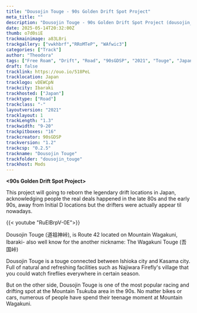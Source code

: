```yaml
---
title: "Dousojin Touge - 90s Golden Drift Spot Project"
meta_title: ""
description: "Dousojin Touge - 90s Golden Drift Spot Project (dousojin_touge) by 90sGDSP"
date: 2025-05-14T20:32:00Z
thumb: o7d0siE
trackmainimage: a83L8ri
trackgallery: ["vwkhbrf","RRoMTeP", "WAfwic3"] 
categories: ["Track"]
author: "Theodora"
tags: ["Free Roam", "Drift", "Road", "90sGDSP", "2021", "Touge", "Japan"]
draft: false
tracklink: https://ouo.io/518PeL
tracklocation: Japan
tracklogo: vDEWCpN
trackcity: Ibaraki
trackhosted: ["Japan"]
tracktype: ["Road"]
trackclass: "-" 
layoutversion: "2021"
tracklayout: 1
trackLength: "1.3"
trackwidth: "9-20"
trackpitboxes: "16"
trackcreator: 90sGDSP
trackversion: "1.2"
trackcsp: "0.2.5"
trackname: "Dousojin Touge"
trackfolder: "dousojin_touge"
trackhost: Mods
---
```


**<90s Golden Drift Spot Project>**

This project will going to reborn the legendary drift locations in Japan, acknowledging people the real deals happened in the late 80s and the early 90s, away from Initial D locations but the drifters were actually appear til nowadays.

{{< youtube "RuElBrpV-0E">}}

Dousojin Touge (道祖神峠), is Route 42 located on Mountain Wagakuni, Ibaraki- also well know for the another nickname: The Wagakuni Touge (吾国峠)

Dousojin Touge is a touge connected between Ishioka city and Kasama city. Full of natural and refreshing facilities such as Najiwara Firefly's village that you could watch fireflies everywhere in certain season.

But on the other side, Dousojin Touge is one of the most popular racing and drifting spot at the Mountain Tsukuba area in the 90s. No matter bikes or cars, numerous of people have spend their teenage moment at Mountain Wagakuni.
